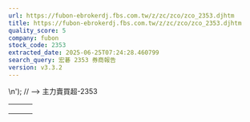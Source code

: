 ```yaml
---
url: https://fubon-ebrokerdj.fbs.com.tw/z/zc/zco/zco_2353.djhtm
title: https://fubon-ebrokerdj.fbs.com.tw/z/zc/zco/zco_2353.djhtm
quality_score: 5
company: fubon
stock_code: 2353
extracted_date: 2025-06-25T07:24:28.460799
search_query: 宏碁 2353 券商報告
version: v3.3.2
---
```


\n');
// -->
主力賣買超-2353


|  |  |  |
| --- | --- | --- |
|  | | |
|  | |  |  |  |  |  |  |  |  |  |  |  |  |  |  |  |  |  |  |  |  |  |  |  |  |  |  |  |  |  |  |  |  |  |  |  |  |  |  |  |  |  |  |  |  |  |  |  |  |  |  |  |  |  |  |  |  |  |  |  |  |  |  |  |  |  |  |  |  |  |  |  |  |  |  |  |  |  |  |  |  |  |  |  |  |  |  |  |  |  |  |  |  |  |  |  |  |  |  |  |  |  |  |  |  |  |  |  |  |  |  |  |  |  |  |  |  |  |  |  |  |  |  |  |  |  |  |  |  |  |  |  |  |  |  |  |  |  |  |  |  |  |  |  |  |  |  |  |  |  |  |  |  |  |  |  |  |  |  |  |  |  |  |  |  |  |  |  |  |  |  |  |  |  |  |  |  |  |  |  |  |  |  |  |  |  |  |  |  |  |  |  |  |  |  |  |  |  |  |  |  |  |  |  |  |  |  |  |  |  |  |  |  |  |  |  |  |  |  |  |  |  |  |  |  |  |  |  |  |  |  |  |  |  |  |  |  |  |  |  |  |  |  |  | | --- | --- | --- | --- | --- | --- | --- | --- | --- | --- | --- | --- | --- | --- | --- | --- | --- | --- | --- | --- | --- | --- | --- | --- | --- | --- | --- | --- | --- | --- | --- | --- | --- | --- | --- | --- | --- | --- | --- | --- | --- | --- | --- | --- | --- | --- | --- | --- | --- | --- | --- | --- | --- | --- | --- | --- | --- | --- | --- | --- | --- | --- | --- | --- | --- | --- | --- | --- | --- | --- | --- | --- | --- | --- | --- | --- | --- | --- | --- | --- | --- | --- | --- | --- | --- | --- | --- | --- | --- | --- | --- | --- | --- | --- | --- | --- | --- | --- | --- | --- | --- | --- | --- | --- | --- | --- | --- | --- | --- | --- | --- | --- | --- | --- | --- | --- | --- | --- | --- | --- | --- | --- | --- | --- | --- | --- | --- | --- | --- | --- | --- | --- | --- | --- | --- | --- | --- | --- | --- | --- | --- | --- | --- | --- | --- | --- | --- | --- | --- | --- | --- | --- | --- | --- | --- | --- | --- | --- | --- | --- | --- | --- | --- | --- | --- | --- | --- | --- | --- | --- | --- | --- | --- | --- | --- | --- | --- | --- | --- | --- | --- | --- | --- | --- | --- | --- | --- | --- | --- | --- | --- | --- | --- | --- | --- | --- | --- | --- | --- | --- | --- | --- | --- | --- | --- | --- | --- | --- | --- | --- | --- | --- | --- | --- | --- | --- | --- | --- | --- | --- | --- | --- | --- | --- | --- | --- | --- | --- | --- | --- | --- | --- | --- | --- | --- | --- | --- | --- | --- | --- | --- | --- | --- | | |  |  |  |  |  |  |  |  |  |  | | --- | --- | --- | --- | --- | --- | --- | --- | --- | --- | | 宏��(2353)主力進出比較圖 | | | | | | | | | | | |  | | --- | | 總表 單一 | |  | | | | | | | | | | | | 宏��(2353) 券商分點-進出明細 單位：張　最後更新日：2025/06/24 | | | | | | | | | | | 請選擇 近一日 近五日 近十日 近20日 近40日 近60日 近120日 近240日 　自設區間： 從　  年  月  日 ∼  年  月  日 | | | | | | | | | | | 買超 | | | | | 賣超 | | | | | | 買超券商 | 買進 | 賣出 | 買超 | 佔成交比重 | 賣超券商 | 買進 | 賣出 | 賣超 | 佔成交比重 | | [花旗環球](/z/zc/zco/zco0/zco0.djhtm?a=2353&b=1590&BHID=1590) | 2,050 | 34 | 2,016 | 12.84% | [大和國泰](/z/zc/zco/zco0/zco0.djhtm?a=2353&b=8890&BHID=8890) | 0 | 6,478 | 6,478 | 41.27% | | [台灣摩根士丹利](/z/zc/zco/zco0/zco0.djhtm?a=2353&b=1470&BHID=1470) | 2,532 | 573 | 1,959 | 12.48% | [新加坡商瑞銀](/z/zc/zco/zco0/zco0.djhtm?a=2353&b=1650&BHID=1650) | 816 | 3,349 | 2,533 | 16.14% | | [美商高盛](/z/zc/zco/zco0/zco0.djhtm?a=2353&b=1480&BHID=1480) | 2,686 | 738 | 1,948 | 12.41% | [兆豐證券](/z/zc/zco/zco0/zco0.djhtm?a=2353&b=7000&BHID=7000) | 0 | 1,329 | 1,329 | 8.47% | | [摩根大通](/z/zc/zco/zco0/zco0.djhtm?a=2353&b=8440&BHID=8440) | 1,277 | 166 | 1,111 | 7.08% | [富邦證券](/z/zc/zco/zco0/zco0.djhtm?a=2353&b=9600&BHID=9600) | 28 | 272 | 244 | 1.55% | | [美林](/z/zc/zco/zco0/zco0.djhtm?a=2353&b=1440&BHID=1440) | 935 | 100 | 835 | 5.32% | [香港上海匯豐](/z/zc/zco/zco0/zco0.djhtm?a=2353&b=8960&BHID=8960) | 0 | 65 | 65 | 0.41% | | [凱基-台北](/z/zc/zco/zco0/zco0.djhtm?a=2353&b=9268&BHID=9200) | 1,088 | 508 | 580 | 3.69% | [富邦-陽明](/z/zc/zco/zco0/zco0.djhtm?a=2353&b=9604&BHID=9600) | 1 | 64 | 63 | 0.4% | | [港商野村](/z/zc/zco/zco0/zco0.djhtm?a=2353&b=1560&BHID=1560) | 496 | 0 | 496 | 3.16% | [元大-新莊](/z/zc/zco/zco0/zco0.djhtm?a=2353&b=9898&BHID=9800) | 1 | 50 | 49 | 0.31% | | [統一](/z/zc/zco/zco0/zco0.djhtm?a=2353&b=5850&BHID=5850) | 619 | 148 | 471 | 3% | [華南永昌](/z/zc/zco/zco0/zco0.djhtm?a=2353&b=9300&BHID=9300) | 1 | 45 | 44 | 0.28% | | [永豐金證券](/z/zc/zco/zco0/zco0.djhtm?a=2353&b=0039004100300030&BHID=9A00) | 140 | 6 | 134 | 0.85% | [玉山-大里](/z/zc/zco/zco0/zco0.djhtm?a=2353&b=003800380034004a&BHID=8840) | 0 | 30 | 30 | 0.19% | | [元大證券](/z/zc/zco/zco0/zco0.djhtm?a=2353&b=9800&BHID=9800) | 261 | 152 | 109 | 0.69% | [第一金-台南](/z/zc/zco/zco0/zco0.djhtm?a=2353&b=5384&BHID=5380) | 7 | 34 | 27 | 0.17% | | [兆豐-松德](/z/zc/zco/zco0/zco0.djhtm?a=2353&b=0037003000300069&BHID=7000) | 100 | 0 | 100 | 0.64% | [元富-嘉義](/z/zc/zco/zco0/zco0.djhtm?a=2353&b=0035003900320049&BHID=5920) | 0 | 24 | 24 | 0.15% | | [玉山-城中](/z/zc/zco/zco0/zco0.djhtm?a=2353&b=0038003800340045&BHID=8840) | 94 | 4 | 90 | 0.57% | [兆豐-忠孝](/z/zc/zco/zco0/zco0.djhtm?a=2353&b=0037003000300061&BHID=7000) | 1 | 23 | 22 | 0.14% | | [群益金鼎-中山](/z/zc/zco/zco0/zco0.djhtm?a=2353&b=0039003100380048&BHID=9100) | 67 | 0 | 67 | 0.43% | [富邦-敦南](/z/zc/zco/zco0/zco0.djhtm?a=2353&b=9663&BHID=9600) | 7 | 29 | 22 | 0.14% | | [凱基-城中](/z/zc/zco/zco0/zco0.djhtm?a=2353&b=9227&BHID=9200) | 54 | 0 | 54 | 0.34% | [光和-嘉義](/z/zc/zco/zco0/zco0.djhtm?a=2353&b=0036003300380041&BHID=6380) | 0 | 20 | 20 | 0.13% | | [法銀巴黎](/z/zc/zco/zco0/zco0.djhtm?a=2353&b=8900&BHID=8900) | 51 | 0 | 51 | 0.32% | [元富](/z/zc/zco/zco0/zco0.djhtm?a=2353&b=5920&BHID=5920) | 0 | 20 | 20 | 0.13% | | 合計買超張數 | 10,022 | | | | 合計賣超張數 | 10,969 | | | | | 平均買超成本 | 31.78 | | | | 平均賣超成本 | 31.78 | | | | | 【註1】合計買超或賣超，為上述家數合計。  【註2】平均買超或賣超成本，為上述家數合計買賣超金額/上述家數合計買賣超張數。 | | | | | | | | | | | |  |
|  | | |